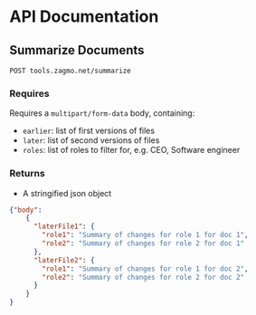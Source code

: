 # API Documentation
## Summarize Documents
```http request
POST tools.zagmo.net/summarize
```
### Requires
Requires a `multipart/form-data` body, containing:
 - `earlier`: list of first versions of files
 - `later`: list of second versions of files
 - `roles`: list of roles to filter for, e.g. CEO, Software engineer

### Returns
 - A stringified json object

```json
{"body": 
    {
      "laterFile1": {
        "role1": "Summary of changes for role 1 for doc 1",
        "role2": "Summary of changes for role 2 for doc 1"
      },
      "laterFile2": {
        "role1": "Summary of changes for role 1 for doc 2",
        "role2": "Summary of changes for role 2 for doc 2"
      }
    }
}
```